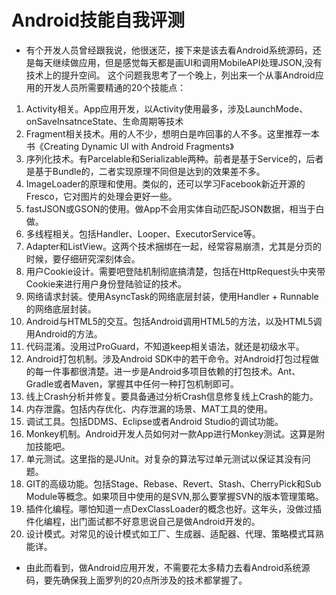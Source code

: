 # Android技能自我评测
- 有个开发人员曾经跟我说，他很迷茫，接下来是该去看Android系统源码，还是每天继续做应用，但是感觉每天都是画UI和调用MobileAPI处理JSON,没有技术上的提升空间。
这个问题我思考了一个晚上，列出来一个从事Android应用的开发人员所需要精通的20个技能点：

1. Activity相关。App应用开发，以Activity使用最多，涉及LaunchMode、onSaveInsatnceState、生命周期等技术
2. Fragment相关技术。用的人不少，想明白是咋回事的人不多。这里推荐一本书《Creating Dynamic UI with Android Fragments》
3. 序列化技术。有Parcelable和Serializable两种。前者是基于Service的，后者是基于Bundle的，二者实现原理不同但是达到的效果差不多。
4. ImageLoader的原理和使用。类似的，还可以学习Facebook新近开源的Fresco，它对图片的处理会更好一些。
5. fastJSON或GSON的使用。做App不会用实体自动匹配JSON数据，相当于白做。
6. 多线程相关。包括Handler、Looper、ExecutorService等。
7. Adapter和ListView。这两个技术捆绑在一起，经常容易崩溃，尤其是分页的时候，要仔细研究深刻体会。
8. 用户Cookie设计。需要吧登陆机制彻底搞清楚，包括在HttpRequest头中夹带Cookie来进行用户身份登陆验证的技术。
9. 网络请求封装。使用AsyncTask的网络底层封装，使用Handler + Runnable的网络底层封装。
10. Android与HTML5的交互。包括Android调用HTML5的方法，以及HTML5调用Android的方法。
11. 代码混淆。没用过ProGuard，不知道keep相关语法，就还是初级水平。
12. Android打包机制。涉及Android SDK中的若干命令。对Android打包过程做的每一件事都很清楚。进一步是Android多项目依赖的打包技术。Ant、Gradle或者Maven，掌握其中任何一种打包机制即可。
13. 线上Crash分析并修复。要具备通过分析Crash信息修复线上Crash的能力。
14. 内存泄露。包括内存优化、内存泄漏的场景、MAT工具的使用。
15. 调试工具。包括DDMS、Eclipse或者Android Studio的调试功能。
16. Monkey机制。Android开发人员如何对一款App进行Monkey测试。这算是附加技能吧。
17. 单元测试。这里指的是JUnit。对复杂的算法写过单元测试以保证其没有问题。
18. GIT的高级功能。包括Stage、Rebase、Revert、Stash、CherryPick和Sub Module等概念。如果项目中使用的是SVN,那么要掌握SVN的版本管理策略。
19. 插件化编程。哪怕知道一点DexClassLoader的概念也好。这年头，没做过插件化编程，出门面试都不好意思说自己是做Android开发的。
20. 设计模式。对常见的设计模式如工厂、生成器、适配器、代理、策略模式耳熟能详。

- 由此而看到，做Android应用开发，不需要花太多精力去看Android系统源码，要先确保我上面罗列的20点所涉及的技术都掌握了。         
